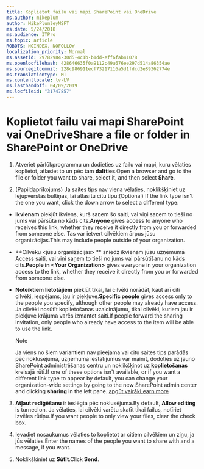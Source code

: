 ```yaml
---
title: Koplietot failu vai mapi SharePoint vai OneDrive
ms.author: mikeplum
author: MikePlumleyMSFT
ms.date: 5/24/2018
ms.audience: ITPro
ms.topic: article
ROBOTS: NOINDEX, NOFOLLOW
localization_priority: Normal
ms.assetid: 29782984-30d5-4c1b-b1dd-eff6fab41078
ms.openlocfilehash: 428646635f0a9112c49a676ee297d514a86354ae
ms.sourcegitcommit: 228c986911ecf73217116a5d1fdcd2e89362774e
ms.translationtype: MT
ms.contentlocale: lv-LV
ms.lasthandoff: 04/09/2019
ms.locfileid: "31747857"
---
```

# <a name="share-a-file-or-folder-in-sharepoint-or-onedrive"></a><span data-ttu-id="27234-102">Koplietot failu vai mapi SharePoint vai OneDrive</span><span class="sxs-lookup"><span data-stu-id="27234-102">Share a file or folder in SharePoint or OneDrive</span></span>

1. <span data-ttu-id="27234-103">Atveriet pārlūkprogrammu un dodieties uz failu vai mapi, kuru vēlaties koplietot, atlasiet to un pēc tam **dalīties**.</span><span class="sxs-lookup"><span data-stu-id="27234-103">Open a browser and go to the file or folder you want to share, select it, and then select **Share**.</span></span> 
    
2. <span data-ttu-id="27234-104">(Papildaprīkojums) Ja saites tips nav viena vēlaties, noklikšķiniet uz lejupvērstās bultiņas, lai atlasītu citu tipu:</span><span class="sxs-lookup"><span data-stu-id="27234-104">(Optional) If the link type isn't the one you want, click the down arrow to select a different type:</span></span>
    
  - <span data-ttu-id="27234-105">**Ikvienam** piekļūt ikviens, kurš saņem šo saiti, vai viņi saņem to tieši no jums vai pārsūta no kāds cits.</span><span class="sxs-lookup"><span data-stu-id="27234-105">**Anyone** gives access to anyone who receives this link, whether they receive it directly from you or forwarded from someone else.</span></span> <span data-ttu-id="27234-106">Tas var ietvert cilvēkiem ārpus jūsu organizācijas.</span><span class="sxs-lookup"><span data-stu-id="27234-106">This may include people outside of your organization.</span></span> 
    
  - <span data-ttu-id="27234-107">\*\*Cilvēku \<jūsu organizācijas\> \*\* sniedz ikvienam jūsu uzņēmumā Access saiti, vai viņi saņem to tieši no jums vai pārsūtīšanu no kāds cits.</span><span class="sxs-lookup"><span data-stu-id="27234-107">**People in \<Your Organization\>** gives everyone in your organization access to the link, whether they receive it directly from you or forwarded from someone else.</span></span> 
    
  - <span data-ttu-id="27234-108">**Noteiktiem lietotājiem** piekļūt tikai, lai cilvēki norādāt, kaut arī citi cilvēki, iespējams, jau ir piekļuve.</span><span class="sxs-lookup"><span data-stu-id="27234-108">**Specific people** gives access only to the people you specify, although other people may already have access.</span></span> <span data-ttu-id="27234-109">Ja cilvēki nosūtīt koplietošanas uzaicinājumu, tikai cilvēki, kuriem jau ir piekļuve krājuma varēs izmantot saiti.</span><span class="sxs-lookup"><span data-stu-id="27234-109">If people forward the sharing invitation, only people who already have access to the item will be able to use the link.</span></span> 
    
    > [!NOTE]
    > <span data-ttu-id="27234-110">Ja viens no šiem variantiem nav pieejama vai citu saites tips parādās pēc noklusējuma, uzņēmuma iestatījumus var mainīt, dodoties uz jauno SharePoint administrēšanas centru un noklikšķinot uz **koplietošanas** kreisajā rūtī.</span><span class="sxs-lookup"><span data-stu-id="27234-110">If one of these options isn't available, or if you want a different link type to appear by default, you can change your organization-wide settings by going to the new SharePoint admin center and clicking **sharing** in the left pane.</span></span> [<span data-ttu-id="27234-111">apgūt vairāk</span><span class="sxs-lookup"><span data-stu-id="27234-111">Learn more</span></span>](https://go.microsoft.com/fwlink/?linkid=866426)
  
3. <span data-ttu-id="27234-112">**Atļaut rediģēšanu** ir ieslēgta pēc noklusējuma.</span><span class="sxs-lookup"><span data-stu-id="27234-112">By default, **Allow editing** is turned on.</span></span> <span data-ttu-id="27234-113">Ja vēlaties, lai cilvēki varētu skatīt tikai failus, notīriet izvēles rūtiņu.</span><span class="sxs-lookup"><span data-stu-id="27234-113">If you want people to only view your files, clear the check box.</span></span> 
    
4. <span data-ttu-id="27234-114">Ievadiet nosaukumus vēlaties to koplietot ar citiem cilvēkiem un ziņu, ja jūs vēlaties.</span><span class="sxs-lookup"><span data-stu-id="27234-114">Enter the names of the people you want to share with and a message, if you want.</span></span>
    
5. <span data-ttu-id="27234-115">Noklikšķiniet uz **Sūtīt**.</span><span class="sxs-lookup"><span data-stu-id="27234-115">Click **Send**.</span></span> 
    

